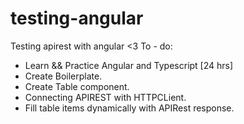 # testing-angular
Testing apirest with angular &lt;3
To - do:
- Learn && Practice Angular and Typescript [24 hrs]
- Create Boilerplate.
- Create Table component.
- Connecting APIREST with HTTPCLient.
- Fill table items dynamically with APIRest response.
